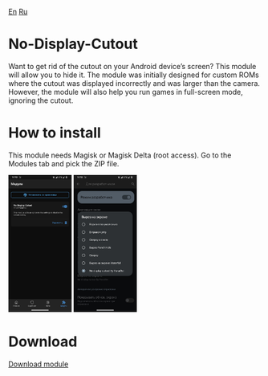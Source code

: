 [En](https://github.com/Parad1st/No-Display-Cutout/blob/main/README.md) [Ru](https://github.com/Parad1st/No-Display-Cutout/blob/main/README-ru.md)
# No-Display-Cutout
Want to get rid of the cutout on your Android device’s screen? This module will allow you to hide it. The module was initially designed for custom ROMs where the cutout was displayed incorrectly and was larger than the camera. However, the module will also help you run games in full-screen mode, ignoring the cutout.
# How to install
This module needs Magisk or Magisk Delta (root access). Go to the Modules tab and pick the ZIP file.
<p float="left">
  <img src="https://raw.githubusercontent.com/Parad1st/No-Display-Cutout/refs/heads/main/GitHub/Images/Module%20tab.jpg" width=25% height=25%>
  <img src="https://github.com/Parad1st/No-Display-Cutout/blob/main/GitHub/Images/Dev%20Settings.jpg" width=25% height=25%>
</p>

# Download
[Download module](https://github.com/Parad1st/No-Display-Cutout/releases)
